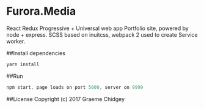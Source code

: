 # Furora.Media
React Redux Progressive + Universal web app Portfolio site, powered by node + express. SCSS based on inuitcss, webpack 2 used to create Service worker.

##Install dependencies
```js
yarn install 
```

##Run
```js
npm start, page loads on port 5000, server on 9999
```

##License
Copyright (c) 2017 Graeme Chidgey
